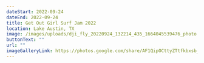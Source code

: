```yaml
---
dateStart: 2022-09-24
dateEnd: 2022-09-24
title: Get Out Girl Surf Jam 2022
location: Lake Austin, TX
image: /images/uploads/dji_fly_20220924_132214_435_1664045539476_photo.jpg
buttonText: ""
url: ""
imageGalleryLink: https://photos.google.com/share/AF1QipOCttyZTtfkbxsb_JzNGmHyWR100jPeVOIaptipiCDNa8amkzXrPOqp4ow78-ZVTA
---
```

